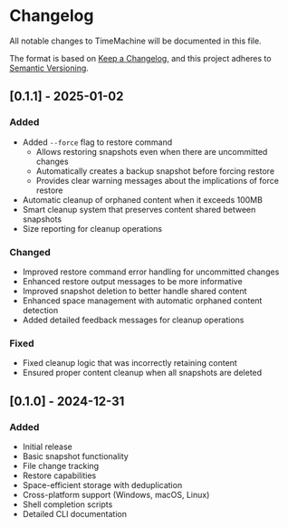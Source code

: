 # Changelog

All notable changes to TimeMachine will be documented in this file.

The format is based on [Keep a Changelog](https://keepachangelog.com/en/1.0.0/),
and this project adheres to [Semantic Versioning](https://semver.org/spec/v2.0.0.html).


## [0.1.1] - 2025-01-02

### Added
- Added `--force` flag to restore command
  - Allows restoring snapshots even when there are uncommitted changes
  - Automatically creates a backup snapshot before forcing restore
  - Provides clear warning messages about the implications of force restore
- Automatic cleanup of orphaned content when it exceeds 100MB
- Smart cleanup system that preserves content shared between snapshots
- Size reporting for cleanup operations

### Changed
- Improved restore command error handling for uncommitted changes
- Enhanced restore output messages to be more informative
- Improved snapshot deletion to better handle shared content
- Enhanced space management with automatic orphaned content detection
- Added detailed feedback messages for cleanup operations

### Fixed
- Fixed cleanup logic that was incorrectly retaining content
- Ensured proper content cleanup when all snapshots are deleted

## [0.1.0] - 2024-12-31

### Added
- Initial release
- Basic snapshot functionality
- File change tracking
- Restore capabilities
- Space-efficient storage with deduplication
- Cross-platform support (Windows, macOS, Linux)
- Shell completion scripts
- Detailed CLI documentation
